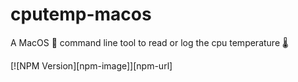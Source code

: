 # cputemp-macos

A MacOS  command line tool to read or log the cpu temperature 🌡

[![NPM Version][npm-image]][npm-url]
